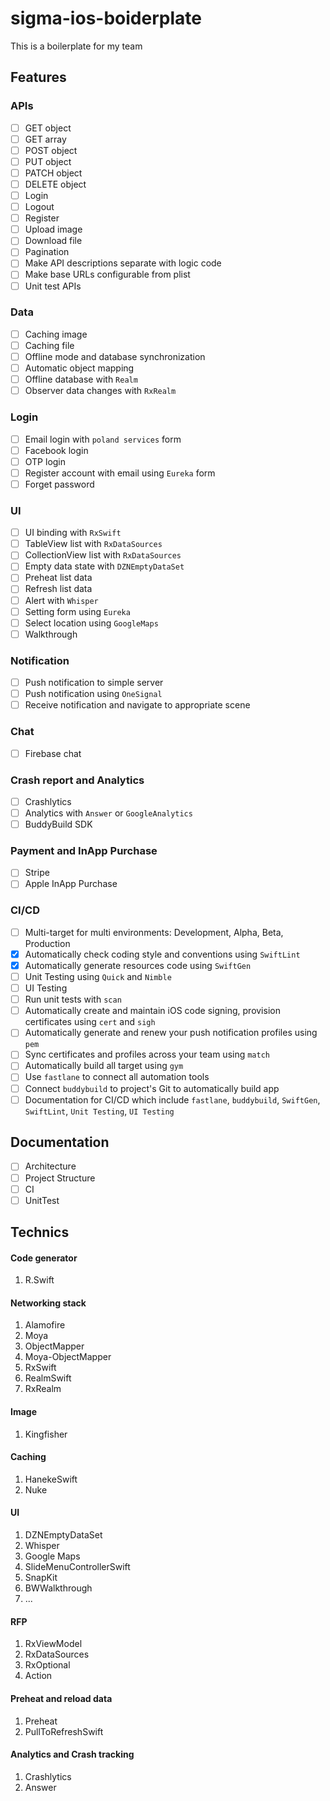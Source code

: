 # sigma-ios-boiderplate
This is a boilerplate for my team
## Features

### APIs
* [ ] GET object
* [ ] GET array
* [ ] POST object
* [ ] PUT object
* [ ] PATCH object
* [ ] DELETE object
* [ ] Login
* [ ] Logout
* [ ] Register
* [ ] Upload image
* [ ] Download file
* [ ] Pagination
* [ ] Make API descriptions separate with logic code
* [ ] Make base URLs configurable from plist
* [ ] Unit test APIs

### Data
* [ ] Caching image
* [ ] Caching file
* [ ] Offline mode and database synchronization
* [ ] Automatic object mapping
* [ ] Offline database with `Realm`
* [ ] Observer data changes with `RxRealm`

### Login
* [ ] Email login with `poland services` form
* [ ] Facebook login
* [ ] OTP login
* [ ] Register account with email using `Eureka` form
* [ ] Forget password

### UI
* [ ] UI binding with `RxSwift`
* [ ] TableView list with `RxDataSources`
* [ ] CollectionView list with `RxDataSources`
* [ ] Empty data state with `DZNEmptyDataSet`
* [ ] Preheat list data
* [ ] Refresh list data
* [ ] Alert with `Whisper`
* [ ] Setting form using `Eureka`
* [ ] Select location using `GoogleMaps`
* [ ] Walkthrough

### Notification
* [ ] Push notification to simple server
* [ ] Push notification using `OneSignal`
* [ ] Receive notification and navigate to appropriate scene

### Chat
* [ ] Firebase chat

### Crash report and Analytics
* [ ] Crashlytics
* [ ] Analytics with `Answer` or `GoogleAnalytics`
* [ ] BuddyBuild SDK

### Payment and InApp Purchase
* [ ] Stripe
* [ ] Apple InApp Purchase

### CI/CD
* [ ] Multi-target for multi environments: Development, Alpha, Beta, Production
* [x] Automatically check coding style and conventions using `SwiftLint`
* [x] Automatically generate resources code using `SwiftGen`
* [ ] Unit Testing using `Quick` and `Nimble`
* [ ] UI Testing
* [ ] Run unit tests with `scan`
* [ ] Automatically create and maintain iOS code signing, provision certificates using `cert` and `sigh`
* [ ] Automatically generate and renew your push notification profiles using `pem`
* [ ] Sync certificates and profiles across your team using `match`
* [ ] Automatically build all target using `gym`
* [ ] Use `fastlane` to connect all automation tools
* [ ] Connect `buddybuild` to project's Git to automatically build app
* [ ] Documentation for CI/CD which include `fastlane`, `buddybuild`, `SwiftGen`, `SwiftLint`, `Unit Testing`, `UI Testing`

## Documentation
* [ ] Architecture
* [ ] Project Structure
* [ ] CI
* [ ] UnitTest

## Technics

#### Code generator
1. R.Swift

#### Networking stack
1. Alamofire
2. Moya
3. ObjectMapper
4. Moya-ObjectMapper
5. RxSwift
6. RealmSwift
7. RxRealm

#### Image
1. Kingfisher

#### Caching
1. HanekeSwift
2. Nuke

#### UI
1. DZNEmptyDataSet
2. Whisper
3. Google Maps
4. SlideMenuControllerSwift
5. SnapKit
6. BWWalkthrough
7. ...

#### RFP
1. RxViewModel
2. RxDataSources
3. RxOptional
4. Action

#### Preheat and reload data
1. Preheat
2. PullToRefreshSwift

#### Analytics and Crash tracking
1. Crashlytics
2. Answer
